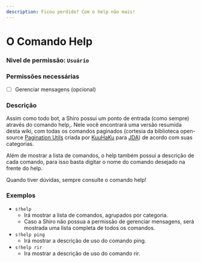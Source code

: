 ```yaml
---
description: Ficou perdido? Com o help não mais!
---
```


# O Comando Help

### Nivel de permissão: `Usuário`

### Permissões necessárias

* [ ] Gerenciar mensagens \(opcional\)

### Descrição

Assim como todo bot, a Shiro possui um ponto de entrada \(como sempre\) através do comando help,. Nele você encontrará uma versão resumida desta wiki, com todas os comandos paginados \(cortesia da biblioteca open-source [Pagination Utils](https://github.com/ygimenez/Pagination-Utils) criada por [KuuHaKu](https://github.com/ygimenez) para [JDA](https://github.com/DV8FromTheWorld/JDA)\) de acordo com suas categorias.

Além de mostrar a lista de comandos, o help também possui a descrição de cada comando, para isso basta digitar o nome do comando desejado na frente do help.

Quando tiver dúvidas, sempre consulte o comando help!

### Exemplos

* `s!help`
  * Irá mostrar a lista de comandos, agrupados por categoria.
  * Caso a Shiro não possua a permissão de gerenciar mensagens, será mostrada uma lista completa de todos os comandos.
* `s!help ping`
  * Irá mostrar a descrição de uso do comando ping.
* `s!help rir`
  * Ira mostrar a descrição de uso do comando rir.

